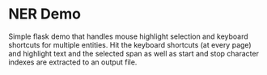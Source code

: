 # NER Demo

Simple flask demo that handles mouse highlight selection and keyboard shortcuts for multiple entities. Hit the keyboard shortcuts (at every page) and highlight text and the selected span as well as start and stop character indexes are extracted to an output file.
